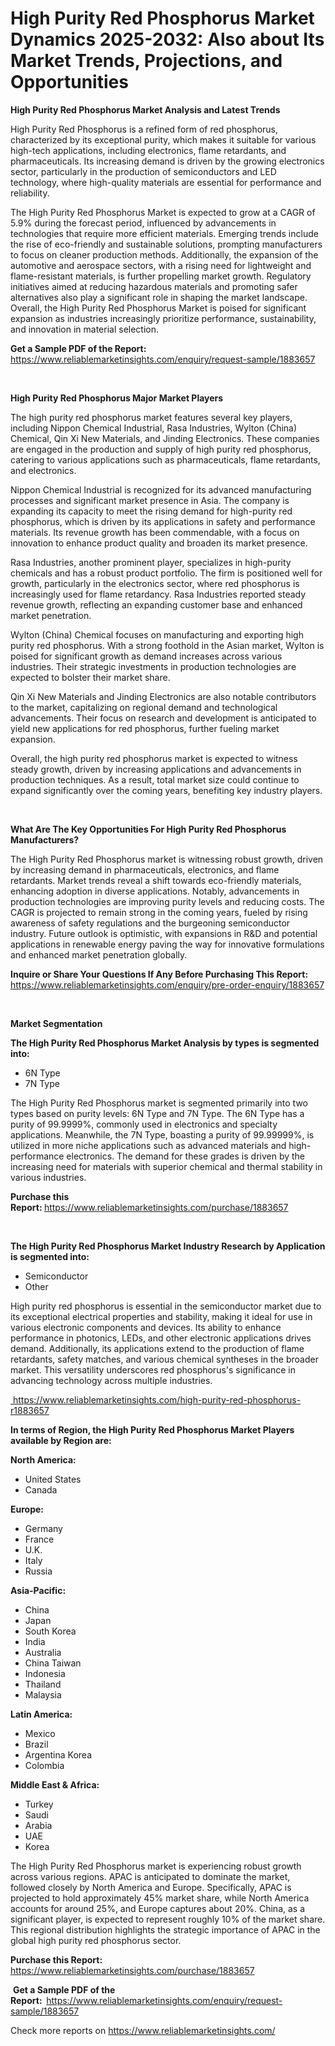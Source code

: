 <p><h1>High Purity Red Phosphorus Market Dynamics 2025-2032: Also about Its Market Trends, Projections, and Opportunities</h1></p><p><strong>High Purity Red Phosphorus Market Analysis and Latest Trends</strong></p>
<p><p>High Purity Red Phosphorus is a refined form of red phosphorus, characterized by its exceptional purity, which makes it suitable for various high-tech applications, including electronics, flame retardants, and pharmaceuticals. Its increasing demand is driven by the growing electronics sector, particularly in the production of semiconductors and LED technology, where high-quality materials are essential for performance and reliability.</p><p>The High Purity Red Phosphorus Market is expected to grow at a CAGR of 5.9% during the forecast period, influenced by advancements in technologies that require more efficient materials. Emerging trends include the rise of eco-friendly and sustainable solutions, prompting manufacturers to focus on cleaner production methods. Additionally, the expansion of the automotive and aerospace sectors, with a rising need for lightweight and flame-resistant materials, is further propelling market growth. Regulatory initiatives aimed at reducing hazardous materials and promoting safer alternatives also play a significant role in shaping the market landscape. Overall, the High Purity Red Phosphorus Market is poised for significant expansion as industries increasingly prioritize performance, sustainability, and innovation in material selection.</p></p>
<p><strong>Get a Sample PDF of the Report:&nbsp;</strong> <a href="https://www.reliablemarketinsights.com/enquiry/request-sample/1883657?utm_campaign=1894&utm_medium=2&utm_source=Github&utm_content=ia&utm_term=04022025&utm_id=high-purity-red-phosphorus">https://www.reliablemarketinsights.com/enquiry/request-sample/1883657</a></p>
<p>&nbsp;</p>
<p><strong>High Purity Red Phosphorus Major Market Players</strong></p>
<p><p>The high purity red phosphorus market features several key players, including Nippon Chemical Industrial, Rasa Industries, Wylton (China) Chemical, Qin Xi New Materials, and Jinding Electronics. These companies are engaged in the production and supply of high purity red phosphorus, catering to various applications such as pharmaceuticals, flame retardants, and electronics.</p><p>Nippon Chemical Industrial is recognized for its advanced manufacturing processes and significant market presence in Asia. The company is expanding its capacity to meet the rising demand for high-purity red phosphorus, which is driven by its applications in safety and performance materials. Its revenue growth has been commendable, with a focus on innovation to enhance product quality and broaden its market presence.</p><p>Rasa Industries, another prominent player, specializes in high-purity chemicals and has a robust product portfolio. The firm is positioned well for growth, particularly in the electronics sector, where red phosphorus is increasingly used for flame retardancy. Rasa Industries reported steady revenue growth, reflecting an expanding customer base and enhanced market penetration.</p><p>Wylton (China) Chemical focuses on manufacturing and exporting high purity red phosphorus. With a strong foothold in the Asian market, Wylton is poised for significant growth as demand increases across various industries. Their strategic investments in production technologies are expected to bolster their market share.</p><p>Qin Xi New Materials and Jinding Electronics are also notable contributors to the market, capitalizing on regional demand and technological advancements. Their focus on research and development is anticipated to yield new applications for red phosphorus, further fueling market expansion.</p><p>Overall, the high purity red phosphorus market is expected to witness steady growth, driven by increasing applications and advancements in production techniques. As a result, total market size could continue to expand significantly over the coming years, benefiting key industry players.</p></p>
<p>&nbsp;</p>
<p><strong>What Are The Key Opportunities For High Purity Red Phosphorus Manufacturers?</strong></p>
<p><p>The High Purity Red Phosphorus market is witnessing robust growth, driven by increasing demand in pharmaceuticals, electronics, and flame retardants. Market trends reveal a shift towards eco-friendly materials, enhancing adoption in diverse applications. Notably, advancements in production technologies are improving purity levels and reducing costs. The CAGR is projected to remain strong in the coming years, fueled by rising awareness of safety regulations and the burgeoning semiconductor industry. Future outlook is optimistic, with expansions in R&D and potential applications in renewable energy paving the way for innovative formulations and enhanced market penetration globally.</p></p>
<p><strong>Inquire or Share Your Questions If Any Before Purchasing This Report:</strong> <a href="https://www.reliablemarketinsights.com/enquiry/pre-order-enquiry/1883657?utm_campaign=1894&utm_medium=2&utm_source=Github&utm_content=ia&utm_term=04022025&utm_id=high-purity-red-phosphorus">https://www.reliablemarketinsights.com/enquiry/pre-order-enquiry/1883657</a></p>
<p>&nbsp;</p>
<p><strong>Market Segmentation</strong></p>
<p><strong>The High Purity Red Phosphorus Market Analysis by types is segmented into:</strong></p>
<p><ul><li>6N Type</li><li>7N Type</li></ul></p>
<p><p>The High Purity Red Phosphorus market is segmented primarily into two types based on purity levels: 6N Type and 7N Type. The 6N Type has a purity of 99.9999%, commonly used in electronics and specialty applications. Meanwhile, the 7N Type, boasting a purity of 99.99999%, is utilized in more niche applications such as advanced materials and high-performance electronics. The demand for these grades is driven by the increasing need for materials with superior chemical and thermal stability in various industries.</p></p>
<p><strong>Purchase this Report:&nbsp;</strong><a href="https://www.reliablemarketinsights.com/purchase/1883657?utm_campaign=1894&utm_medium=2&utm_source=Github&utm_content=ia&utm_term=04022025&utm_id=high-purity-red-phosphorus">https://www.reliablemarketinsights.com/purchase/1883657</a></p>
<p>&nbsp;</p>
<p><strong>The High Purity Red Phosphorus Market Industry Research by Application is segmented into:</strong></p>
<p><ul><li>Semiconductor</li><li>Other</li></ul></p>
<p><p>High purity red phosphorus is essential in the semiconductor market due to its exceptional electrical properties and stability, making it ideal for use in various electronic components and devices. Its ability to enhance performance in photonics, LEDs, and other electronic applications drives demand. Additionally, its applications extend to the production of flame retardants, safety matches, and various chemical syntheses in the broader market. This versatility underscores red phosphorus's significance in advancing technology across multiple industries.</p></p>
<p><a href="https://www.reliablemarketinsights.com/high-purity-red-phosphorus-r1883657?utm_campaign=1894&utm_medium=2&utm_source=Github&utm_content=ia&utm_term=04022025&utm_id=high-purity-red-phosphorus">&nbsp;https://www.reliablemarketinsights.com/high-purity-red-phosphorus-r1883657</a></p>
<p><strong>In terms of Region, the High Purity Red Phosphorus Market Players available by Region are:</strong></p>
<p>
    <p> <strong> North America: </strong>
        <ul>
            <li>United States</li>
            <li>Canada</li>
        </ul>
        </p> 
    <p> <strong> Europe: </strong>
        <ul>
            <li>Germany</li>
            <li>France</li>
            <li>U.K.</li>
            <li>Italy</li>
            <li>Russia</li>
        </ul>
        </p> 
    <p> <strong> Asia-Pacific: </strong>
        <ul>
            <li>China</li>
            <li>Japan</li>
            <li>South Korea</li>
            <li>India</li>
            <li>Australia</li>
            <li>China Taiwan</li>
            <li>Indonesia</li>
            <li>Thailand</li>
            <li>Malaysia</li>
        </ul>
        </p> 
    <p> <strong> Latin America: </strong>
        <ul>
            <li>Mexico</li>
            <li>Brazil</li>
            <li>Argentina Korea</li>
            <li>Colombia</li>
        </ul>
        </p> 
    <p> <strong> Middle East & Africa: </strong>
        <ul>
            <li>Turkey</li>
            <li>Saudi</li>
            <li>Arabia</li>
            <li>UAE</li>
            <li>Korea</li>
        </ul>
    </p>
    </p>
<p><p>The High Purity Red Phosphorus market is experiencing robust growth across various regions. APAC is anticipated to dominate the market, followed closely by North America and Europe. Specifically, APAC is projected to hold approximately 45% market share, while North America accounts for around 25%, and Europe captures about 20%. China, as a significant player, is expected to represent roughly 10% of the market share. This regional distribution highlights the strategic importance of APAC in the global high purity red phosphorus sector.</p></p>
<p><strong>Purchase this Report: </strong><a href="https://www.reliablemarketinsights.com/purchase/1883657?utm_campaign=1894&utm_medium=2&utm_source=Github&utm_content=ia&utm_term=04022025&utm_id=high-purity-red-phosphorus">https://www.reliablemarketinsights.com/purchase/1883657</a></p>
<p>&nbsp;<strong>Get a Sample PDF of the Report:&nbsp;&nbsp;</strong><a href="https://www.reliablemarketinsights.com/enquiry/request-sample/1883657?utm_campaign=1894&utm_medium=2&utm_source=Github&utm_content=ia&utm_term=04022025&utm_id=high-purity-red-phosphorus">https://www.reliablemarketinsights.com/enquiry/request-sample/1883657</a></p>
<p><strong></strong></p>
<p>Check more reports on <a href="https://www.reliablemarketinsights.com/?utm_campaign=1894&utm_medium=2&utm_source=Github&utm_content=ia&utm_term=04022025&utm_id=high-purity-red-phosphorus">https://www.reliablemarketinsights.com/</a></p>